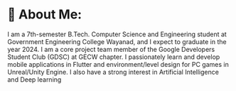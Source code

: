 # 💫 About Me:
I am a 7th-semester B.Tech. Computer Science and Engineering student at Government Engineering College Wayanad, and I expect to graduate in the year 2024. I am a core project team member of the Google Developers Student Club (GDSC) at GECW chapter. I passionately learn and develop mobile applications in Flutter and environment/level design for PC games in Unreal/Unity Engine. I also have a strong interest in Artificial Intelligence and Deep learning



